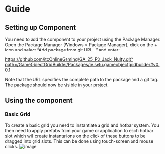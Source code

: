 # Guide
## Setting up Component

You need to add the component to your project using the Package Manager. Open the Package Manager (Windows > Package Manager), click on the + icon and select “Add package from git URL...” and enter:

https://github.com/itcOnlineGaming/GA_25_P3_Jack_Nulty.git?path=/GameObjectGridBuilder/Packages/ie.setu.gameobjectgridbuilder#v0.0.1

Note that the URL specifies the complete path to the package and a git tag. The package should now be visible in your project.

## Using the component
### Basic Grid
To create a basic grid you need to instantiate a grid and hotbar system.
You then need to apply prefabs from your game or application to each hotbar slot which will create instantations on the click of these buttons to be dragged into grid slots.
This can be done using touch-screen and mouse clicks.
![image](https://github.com/user-attachments/assets/deb55da8-37c7-429a-81bd-24d644675e6e)

